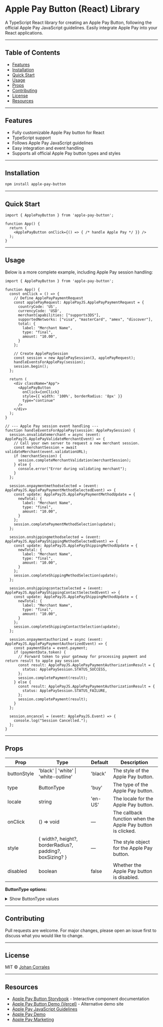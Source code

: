 # Apple Pay Button (React) Library

A TypeScript React library for creating an Apple Pay Button, following the official Apple Pay JavaScript guidelines. Easily integrate Apple Pay into your React applications.

---

## Table of Contents
- [Features](#features)
- [Installation](#installation)
- [Quick Start](#quick-start)
- [Usage](#usage)
- [Props](#props)
- [Contributing](#contributing)
- [License](#license)
- [Resources](#resources)

---

## Features
- Fully customizable Apple Pay button for React
- TypeScript support
- Follows Apple Pay JavaScript guidelines
- Easy integration and event handling
- Supports all official Apple Pay button types and styles

---

## Installation

```bash
npm install apple-pay-button
```

---

## Quick Start

```tsx
import { ApplePayButton } from 'apple-pay-button';

function App() {
  return (
    <ApplePayButton onClick={() => { /* handle Apple Pay */ }} />
  );
}
```

---

## Usage

Below is a more complete example, including Apple Pay session handling:

```tsx
import { ApplePayButton } from 'apple-pay-button';

function App() {
  const onClick = () => {
    // Define ApplePayPaymentRequest
    const applePayRequest: ApplePayJS.ApplePayPaymentRequest = {
      countryCode: 'US',
      currencyCode: 'USD',
      merchantCapabilities: ["supports3DS"],
      supportedNetworks: ["visa", "masterCard", "amex", "discover"],
      total: {
        label: "Merchant Name",
        type: "final",
        amount: "10.00",
      }
    };

    // Create ApplePaySession
    const session = new ApplePaySession(3, applePayRequest);
    handleEventsForApplePay(session);
    session.begin();
  };

  return (
    <div className="App">
      <ApplePayButton
        onClick={onClick}
        style={{ width: '100%', borderRadius: '8px' }}
        type="continue"
      />
    </div>
  );
}

// --- Apple Pay session event handling ---
function handleEventsForApplePay(session: ApplePaySession) {
  session.onvalidatemerchant = async (event: ApplePayJS.ApplePayValidateMerchantEvent) => {
    // Call your own server to request a new merchant session.
    const merchantSession = await validateMerchant(event.validationURL);
    if (merchantSession) {
      session.completeMerchantValidation(merchantSession);
    } else {
      console.error("Error during validating merchant");
    }
  };

  session.onpaymentmethodselected = (event: ApplePayJS.ApplePayPaymentMethodSelectedEvent) => {
    const update: ApplePayJS.ApplePayPaymentMethodUpdate = {
      newTotal: {
        label: "Merchant Name",
        type: "final",
        amount: "10.00",
      }
    };
    session.completePaymentMethodSelection(update);
  };

  session.onshippingmethodselected = (event: ApplePayJS.ApplePayShippingMethodSelectedEvent) => {
    const update: ApplePayJS.ApplePayShippingMethodUpdate = {
      newTotal: {
        label: "Merchant Name",
        type: "final",
        amount: "10.00",
      }
    };
    session.completeShippingMethodSelection(update);
  };

  session.onshippingcontactselected = (event: ApplePayJS.ApplePayShippingContactSelectedEvent) => {
    const update: ApplePayJS.ApplePayShippingMethodUpdate = {
      newTotal: {
        label: "Merchant Name",
        type: "final",
        amount: "10.00",
      }
    };
    session.completeShippingContactSelection(update);
  };

  session.onpaymentauthorized = async (event: ApplePayJS.ApplePayPaymentAuthorizedEvent) => {
    const paymentData = event.payment;
    if (paymentData.token) {
      // Forward token to your gateway for processing payment and return result to apple pay session
      const result: ApplePayJS.ApplePayPaymentAuthorizationResult = {
        status: ApplePaySession.STATUS_SUCCESS,
      };
      session.completePayment(result);
    } else {
      const result: ApplePayJS.ApplePayPaymentAuthorizationResult = {
        status: ApplePaySession.STATUS_FAILURE,
      };
      session.completePayment(result);
    }
  };

  session.oncancel = (event: ApplePayJS.Event) => {
    console.log("Session Cancelled.");
  };
}
```

---

## Props

| Prop         | Type                                                                 | Default      | Description                                                        |
|--------------|----------------------------------------------------------------------|--------------|--------------------------------------------------------------------|
| buttonStyle  | 'black' \| 'white' \| 'white-outline'                                | 'black'      | The style of the Apple Pay button.                                 |
| type         | ButtonType                                                           | 'buy'        | The type of the Apple Pay button.                                  |
| locale       | string                                                               | 'en-US'      | The locale for the Apple Pay button.                               |
| onClick      | () => void                                                           | —            | The callback function when the Apple Pay button is clicked.        |
| style        | { width?, height?, borderRadius?, padding?, boxSizing? }             | —            | The style object for the Apple Pay button.                         |
| disabled     | boolean                                                              | false        | Whether the Apple Pay button is disabled.                          |

**ButtonType options:**

<details>
<summary>Show ButtonType values</summary>

- 'plain'
- 'add-money'
- 'book'
- 'buy'
- 'check-out'
- 'continue'
- 'contribute'
- 'donate'
- 'order'
- 'pay'
- 'reload'
- 'rent'
- 'set-up'
- 'subscribe'
- 'support'
- 'tip'
- 'top-up'

</details>

---

## Contributing

Pull requests are welcome. For major changes, please open an issue first to discuss what you would like to change.

---

## License

MIT © [Johan Corrales](https://github.com/johan44co)

---

## Resources

- [Apple Pay Button Storybook](https://apple-pay-button.johancorrales.com/) - Interactive component documentation
- [Apple Pay Button Demo (Vercel)](https://apple-pay-button.vercel.app/) - Alternative demo site
- [Apple Pay JavaScript Guidelines](https://developer.apple.com/documentation/apple_pay_on_the_web/displaying_apple_pay_buttons_using_javascript)
- [Apple Pay Demo](https://applepaydemo.apple.com)
- [Apple Pay Marketing](https://developer.apple.com/apple-pay/marketing/)